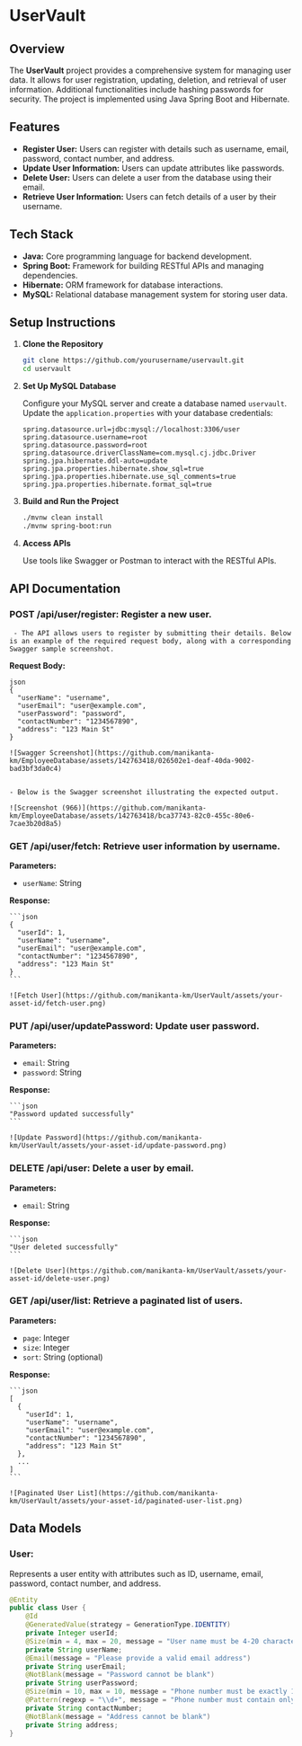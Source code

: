 # UserVault

## Overview
The **UserVault** project provides a comprehensive system for managing user data. It allows for user registration, updating, deletion, and retrieval of user information. Additional functionalities include hashing passwords for security. The project is implemented using Java Spring Boot and Hibernate.

## Features
- **Register User:** Users can register with details such as username, email, password, contact number, and address.
- **Update User Information:** Users can update attributes like passwords.
- **Delete User:** Users can delete a user from the database using their email.
- **Retrieve User Information:** Users can fetch details of a user by their username.

## Tech Stack
- **Java:** Core programming language for backend development.
- **Spring Boot:** Framework for building RESTful APIs and managing dependencies.
- **Hibernate:** ORM framework for database interactions.
- **MySQL:** Relational database management system for storing user data.

## Setup Instructions
1. **Clone the Repository**

    ```bash
    git clone https://github.com/yourusername/uservault.git
    cd uservault
    ```

2. **Set Up MySQL Database**

    Configure your MySQL server and create a database named `uservault`. Update the `application.properties` with your database credentials:

    ```properties
    spring.datasource.url=jdbc:mysql://localhost:3306/user
    spring.datasource.username=root
    spring.datasource.password=root
    spring.datasource.driverClassName=com.mysql.cj.jdbc.Driver
    spring.jpa.hibernate.ddl-auto=update
    spring.jpa.properties.hibernate.show_sql=true
    spring.jpa.properties.hibernate.use_sql_comments=true
    spring.jpa.properties.hibernate.format_sql=true
    ```

3. **Build and Run the Project**

    ```bash
    ./mvnw clean install
    ./mvnw spring-boot:run
    ```

4. **Access APIs**

    Use tools like Swagger or Postman to interact with the RESTful APIs.

## API Documentation

### **POST /api/user/register:** Register a new user.
     - The API allows users to register by submitting their details. Below is an example of the required request body, along with a corresponding Swagger sample screenshot.

   **Request Body:**

    json
    {
      "userName": "username",
      "userEmail": "user@example.com",
      "userPassword": "password",
      "contactNumber": "1234567890",
      "address": "123 Main St"
    }

    ![Swagger Screenshot](https://github.com/manikanta-km/EmployeeDatabase/assets/142763418/026502e1-deaf-40da-9002-bad3bf3da0c4)

    
    - Below is the Swagger screenshot illustrating the expected output.

    ![Screenshot (966)](https://github.com/manikanta-km/EmployeeDatabase/assets/142763418/bca37743-82c0-455c-80e6-7cae3b20d8a5)


### **GET /api/user/fetch:** Retrieve user information by username.

   **Parameters:**
   - `userName`: String

   **Response:**

    ```json
    {
      "userId": 1,
      "userName": "username",
      "userEmail": "user@example.com",
      "contactNumber": "1234567890",
      "address": "123 Main St"
    }
    ```

    ![Fetch User](https://github.com/manikanta-km/UserVault/assets/your-asset-id/fetch-user.png)

### **PUT /api/user/updatePassword:** Update user password.

   **Parameters:**
   - `email`: String
   - `password`: String

   **Response:**

    ```json
    "Password updated successfully"
    ```

    ![Update Password](https://github.com/manikanta-km/UserVault/assets/your-asset-id/update-password.png)

### **DELETE /api/user:** Delete a user by email.

   **Parameters:**
   - `email`: String

   **Response:**

    ```json
    "User deleted successfully"
    ```

    ![Delete User](https://github.com/manikanta-km/UserVault/assets/your-asset-id/delete-user.png)

### **GET /api/user/list:** Retrieve a paginated list of users.

   **Parameters:**
   - `page`: Integer
   - `size`: Integer
   - `sort`: String (optional)

   **Response:**

    ```json
    [
      {
        "userId": 1,
        "userName": "username",
        "userEmail": "user@example.com",
        "contactNumber": "1234567890",
        "address": "123 Main St"
      },
      ...
    ]
    ```

    ![Paginated User List](https://github.com/manikanta-km/UserVault/assets/your-asset-id/paginated-user-list.png)

## Data Models

### **User:**

Represents a user entity with attributes such as ID, username, email, password, contact number, and address.

```java
@Entity
public class User {
    @Id
    @GeneratedValue(strategy = GenerationType.IDENTITY)
    private Integer userId;
    @Size(min = 4, max = 20, message = "User name must be 4-20 characters long")
    private String userName;
    @Email(message = "Please provide a valid email address")
    private String userEmail;
    @NotBlank(message = "Password cannot be blank")
    private String userPassword;
    @Size(min = 10, max = 10, message = "Phone number must be exactly 10 digits long")
    @Pattern(regexp = "\\d+", message = "Phone number must contain only digits")
    private String contactNumber;
    @NotBlank(message = "Address cannot be blank")
    private String address;
}
